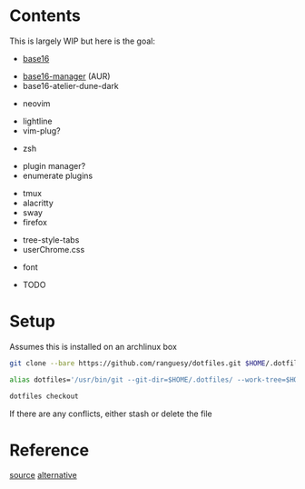 # Contents

This is largely WIP but here is the goal:

* [base16](https://github.com/chriskempson/base16)
 + [base16-manager](https://github.com/base16-manager/base16-manager) (AUR)
 + base16-atelier-dune-dark
* neovim
 + lightline
 + vim-plug?
* zsh
 + plugin manager?
 + enumerate plugins
* tmux
* alacritty
* sway
* firefox
 + tree-style-tabs
 + userChrome.css
* font
 + TODO

# Setup

Assumes this is installed on an archlinux box

```bash
git clone --bare https://github.com/ranguesy/dotfiles.git $HOME/.dotfiles

alias dotfiles='/usr/bin/git --git-dir=$HOME/.dotfiles/ --work-tree=$HOME'

dotfiles checkout
```

If there are any conflicts, either stash or delete the file


# Reference
[source](https://www.anand-iyer.com/blog/2018/a-simpler-way-to-manage-your-dotfiles.html)
[alternative](https://medium.com/toutsbrasil/how-to-manage-your-dotfiles-with-git-f7aeed8adf8b)
